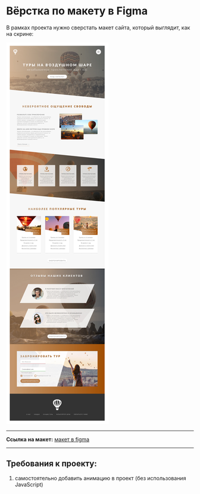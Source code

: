 # Вёрстка по макету в Figma

В рамках проекта нужно сверстать макет сайта, который выглядит, как на скрине:
  
![](images/layout.jpg) 

___

**Ссылка на макет:** [макет в figma](https://www.figma.com/file/ybWpKHKlfkpcCul34DwjzO/%D0%9F%D0%B5%D1%80%D0%B2%D1%8B%D0%B9-%D0%BC%D0%B0%D0%BA%D0%B5%D1%82-%D1%81-float?node-id=0%3A1)

___

## Требования к проекту:  

1. самостоятельно добавить анимацию в проект (без использования JavaScript)